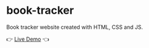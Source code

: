 # book-tracker

Book tracker website created with HTML, CSS and JS.

👉 [Live Demo](https://irfansubasi.github.io/book-tracker/) 👈
